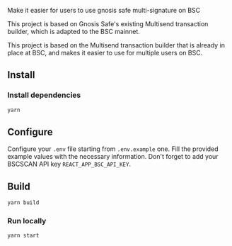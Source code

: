 Make it easier for users to use gnosis safe multi-signature on BSC

This project is based on Gnosis Safe's existing Multisend transaction builder, which is adapted to the BSC mainnet. 

This project is based on the Multisend transaction builder that is already in place at BSC, and makes it easier to use for multiple users on BSC.

## Install

### Install dependencies

```bash
yarn
```

## Configure

Configure your `.env` file starting from `.env.example` one. Fill the provided example values with the necessary information. Don't forget to add your BSCSCAN API key `REACT_APP_BSC_API_KEY`.

## Build

```bash
yarn build
```

### Run locally

```bash
yarn start
```
